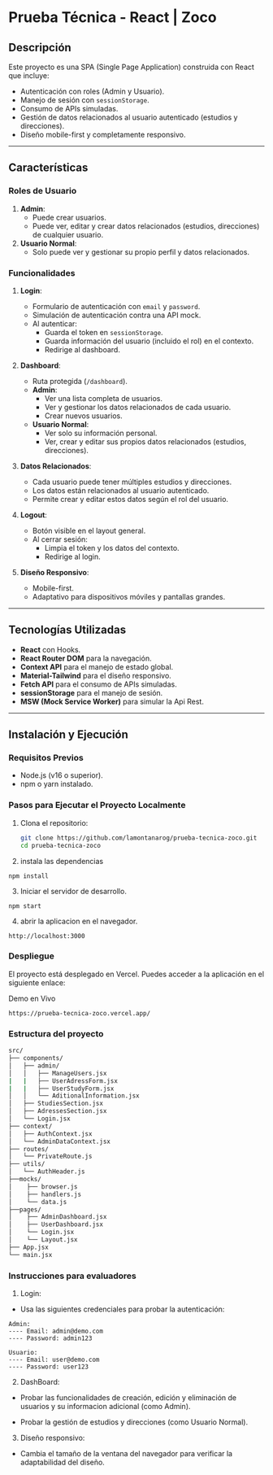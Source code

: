 # Prueba Técnica - React | Zoco

## Descripción

Este proyecto es una SPA (Single Page Application) construida con React que incluye:
- Autenticación con roles (Admin y Usuario).
- Manejo de sesión con `sessionStorage`.
- Consumo de APIs simuladas.
- Gestión de datos relacionados al usuario autenticado (estudios y direcciones).
- Diseño mobile-first y completamente responsivo.

---

## Características

### Roles de Usuario
1. **Admin**:
   - Puede crear usuarios.
   - Puede ver, editar y crear datos relacionados (estudios, direcciones) de cualquier usuario.
2. **Usuario Normal**:
   - Solo puede ver y gestionar su propio perfil y datos relacionados.

### Funcionalidades
1. **Login**:
   - Formulario de autenticación con `email` y `password`.
   - Simulación de autenticación contra una API mock.
   - Al autenticar:
     - Guarda el token en `sessionStorage`.
     - Guarda información del usuario (incluido el rol) en el contexto.
     - Redirige al dashboard.

2. **Dashboard**:
   - Ruta protegida (`/dashboard`).
   - **Admin**:
     - Ver una lista completa de usuarios.
     - Ver y gestionar los datos relacionados de cada usuario.
     - Crear nuevos usuarios.
   - **Usuario Normal**:
     - Ver solo su información personal.
     - Ver, crear y editar sus propios datos relacionados (estudios, direcciones).

3. **Datos Relacionados**:
   - Cada usuario puede tener múltiples estudios y direcciones.
   - Los datos están relacionados al usuario autenticado.
   - Permite crear y editar estos datos según el rol del usuario.

4. **Logout**:
   - Botón visible en el layout general.
   - Al cerrar sesión:
     - Limpia el token y los datos del contexto.
     - Redirige al login.

5. **Diseño Responsivo**:
   - Mobile-first.
   - Adaptativo para dispositivos móviles y pantallas grandes.

---

## Tecnologías Utilizadas

- **React** con Hooks.
- **React Router DOM** para la navegación.
- **Context API** para el manejo de estado global.
- **Material-Tailwind** para el diseño responsivo.
- **Fetch API** para el consumo de APIs simuladas.
- **sessionStorage** para el manejo de sesión.
- **MSW (Mock Service Worker)** para simular la Api Rest.

---

## Instalación y Ejecución

### Requisitos Previos
- Node.js (v16 o superior).
- npm o yarn instalado.

### Pasos para Ejecutar el Proyecto Localmente
1. Clona el repositorio:
   ```bash
   git clone https://github.com/lamontanarog/prueba-tecnica-zoco.git
   cd prueba-tecnica-zoco


2. instala las dependencias
```
npm install
```

3. Iniciar el servidor de desarrollo.
```
npm start
```

4. abrir la aplicacion en el navegador.

```
http://localhost:3000
```
### Despliegue
El proyecto está desplegado en Vercel. Puedes acceder a la aplicación en el siguiente enlace:

Demo en Vivo
```
https://prueba-tecnica-zoco.vercel.app/
```
### Estructura del proyecto

```bash
src/
├── components/
│   ├── admin/
│   │   ├── ManageUsers.jsx
|   |   ├── UserAdressForm.jsx
|   |   ├── UserStudyForm.jsx
│   │   └── AditionalInformation.jsx
│   ├── StudiesSection.jsx
│   ├── AdressesSection.jsx
│   └── Login.jsx
├── context/
│   ├── AuthContext.jsx
│   └── AdminDataContext.jsx
├── routes/
│   └── PrivateRoute.js
├── utils/
│   └── AuthHeader.js
├──mocks/
│    ├── browser.js
│    ├── handlers.js
│    └── data.js
├──pages/
│    ├── AdminDashboard.jsx
│    ├── UserDashboard.jsx
│    └── Login.jsx
│    └── Layout.jsx
├── App.jsx
└── main.jsx
```
### Instrucciones para evaluadores

1. Login:

* Usa las siguientes credenciales para probar la autenticación:

```
Admin:
---- Email: admin@demo.com
---- Password: admin123

```
```
Usuario:
---- Email: user@demo.com
---- Password: user123
```
2. DashBoard:

* Probar las funcionalidades de creación, edición y eliminación de usuarios y su informacion adicional (como Admin).

* Probar la gestión de estudios y direcciones (como Usuario Normal).

3. Diseño responsivo:

* Cambia el tamaño de la ventana del navegador para verificar la adaptabilidad del diseño.
